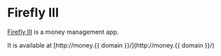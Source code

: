 # Firefly III

[Firefly III](https://firefly-iii.org/) is a money management app.

It is available at [http://money.{{ domain }}/](http://money.{{ domain }}/)